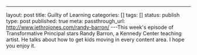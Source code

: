 ---
layout: post
title: Guilty of Learning
categories: []
tags: []
status: publish
type: post
published: true
meta:
  passthrough_url: http://www.jethrojones.com/randy-barron/
---This week's episode of Transformative Principal stars Randy Barron, a Kennedy Center teaching artist. He talks about how to get kids moving in every content area. I hope you enjoy it.
